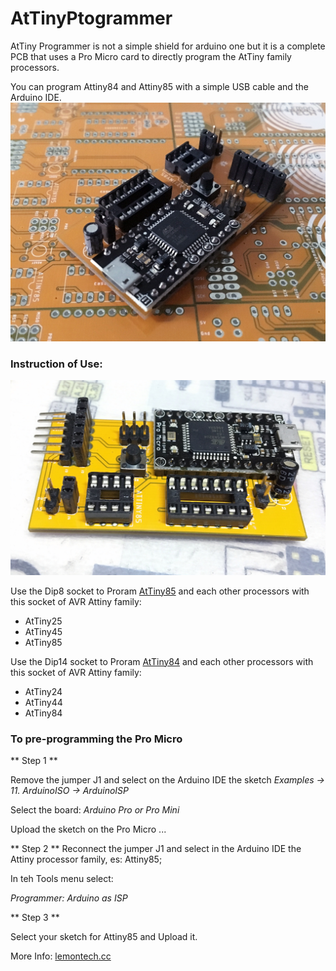 # AtTinyPtogrammer

AtTiny Programmer is not a simple shield for arduino one but it is a complete PCB that uses a Pro Micro card to directly program the AtTiny family processors.

You can program Attiny84 and Attiny85 with a simple USB cable and the Arduino IDE.
![Lemontech AtTiny Prommare & PCBs](https://github.com/lemontech-cc/AtTinyProgrammer/blob/master/images/Lemontech%20Attiny%20Programmer%20pcbs.jpg?raw=true)

### Instruction of Use:

![Lemontech AtTiny Programmer](https://github.com/lemontech-cc/AtTinyProgrammer/blob/master/images/Lemontech%20Attiny%20Programmer%20mounted.jpg?raw=true)

Use the Dip8 socket to Proram [AtTiny85](https://www.microchip.com/wwwproducts/en/ATtiny85) and each other processors with this socket of AVR Attiny family:

* AtTiny25
* AtTiny45
* AtTiny85

Use the Dip14 socket to Proram [AtTiny84](https://www.microchip.com/wwwproducts/en/ATtiny84) and each other processors with this socket of AVR Attiny family:

* AtTiny24
* AtTiny44
* AtTiny84

### To pre-programming the Pro Micro

** Step 1 **

Remove the jumper J1 and select on the Arduino IDE the sketch 
*Examples -> 11. ArduinoISO -> ArduinoISP*

Select the board: *Arduino Pro or Pro Mini*

Upload the sketch on the Pro Micro ...

** Step 2 **
Reconnect the jumper J1 and select in the Arduino IDE the Attiny processor family, es: Attiny85;

In teh Tools menu select:

*Programmer: Arduino as ISP*

** Step 3 **

Select your sketch for Attiny85 and Upload it.



More Info: [lemontech.cc](http://www.lemontech.cc)